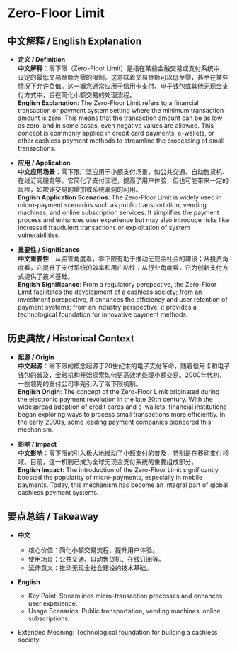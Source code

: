 # Zero-Floor Limit

## 中文解释 / English Explanation

* **定义 / Definition**  
  **中文解释**：零下限（Zero-Floor Limit）是指在某些金融交易或支付系统中，设定的最低交易金额为零的限制。这意味着交易金额可以低至零，甚至在某些情况下允许负值。这一概念通常应用于信用卡支付、电子钱包或其他无现金支付方式中，旨在简化小额交易的处理流程。  
  **English Explanation**: The Zero-Floor Limit refers to a financial transaction or payment system setting where the minimum transaction amount is zero. This means that the transaction amount can be as low as zero, and in some cases, even negative values are allowed. This concept is commonly applied in credit card payments, e-wallets, or other cashless payment methods to streamline the processing of small transactions.

* **应用 / Application**  
  **中文应用场景**：零下限广泛应用于小额支付场景，如公共交通、自动售货机、在线订阅服务等。它简化了支付流程，提高了用户体验，但也可能带来一定的风险，如欺诈交易的增加或系统漏洞的利用。  
  **English Application Scenarios**: The Zero-Floor Limit is widely used in micro-payment scenarios such as public transportation, vending machines, and online subscription services. It simplifies the payment process and enhances user experience but may also introduce risks like increased fraudulent transactions or exploitation of system vulnerabilities.

* **重要性 / Significance**  
  **中文重要性**：从监管角度看，零下限有助于推动无现金社会的建设；从投资角度看，它提升了支付系统的效率和用户粘性；从行业角度看，它为创新支付方式提供了技术基础。  
  **English Significance**: From a regulatory perspective, the Zero-Floor Limit facilitates the development of a cashless society; from an investment perspective, it enhances the efficiency and user retention of payment systems; from an industry perspective, it provides a technological foundation for innovative payment methods.

## 历史典故 / Historical Context

* **起源 / Origin**  
  **中文起源**：零下限的概念起源于20世纪末的电子支付革命，随着信用卡和电子钱包的普及，金融机构开始探索如何更高效地处理小额交易。2000年代初，一些领先的支付公司率先引入了零下限机制。  
  **English Origin**: The concept of the Zero-Floor Limit originated during the electronic payment revolution in the late 20th century. With the widespread adoption of credit cards and e-wallets, financial institutions began exploring ways to process small transactions more efficiently. In the early 2000s, some leading payment companies pioneered this mechanism.

* **影响 / Impact**  
  **中文影响**：零下限的引入极大地推动了小额支付的普及，特别是在移动支付领域。目前，这一机制已成为全球无现金支付系统的重要组成部分。  
  **English Impact**: The introduction of the Zero-Floor Limit significantly boosted the popularity of micro-payments, especially in mobile payments. Today, this mechanism has become an integral part of global cashless payment systems.

## 要点总结 / Takeaway

* **中文**  
  - 核心价值：简化小额交易流程，提升用户体验。
  - 使用场景：公共交通、自动售货机、在线订阅等。
  - 延伸意义：推动无现金社会建设的技术基础。

* **English**  
  - Key Point: Streamlines micro-transaction processes and enhances user experience.
  - Usage Scenarios: Public transportation, vending machines, online subscriptions.
- Extended Meaning: Technological foundation for building a cashless society.
